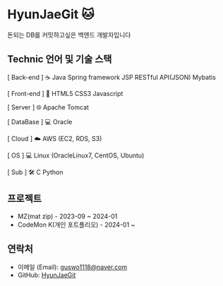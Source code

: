 #  HyunJaeGit 🐱
돈되는 DB를 커밋하고싶은 백엔드 개발자입니다

## Technic 언어 및 기술 스택

[ Back-end ] ☕️
Java
Spring framework
JSP
RESTful API(JSON)
Mybatis

[ Front-end ] 🎨
HTML5
CSS3
Javascript

[ Server ] 🌐
Apache Tomcat

[ DataBase ] 💻
Oracle

[ Cloud ] ☁️
AWS (EC2, RDS, S3)

[ OS ] 💻
Linux (OracleLinux7, CentOS, Ubuntu)

[ Sub ] 🛠️
C
Python
  
## 프로젝트
- MZ(mat zip)      - 2023-09 ~ 2024-01
- CodeMon K(개인 포트폴리오) - 2024-01 ~ 

## 연락처

- 이메일 (Email): guswo1118@naver.com
- GitHub: [HyunJaeGit](https://github.com/HyunJaeGit)
